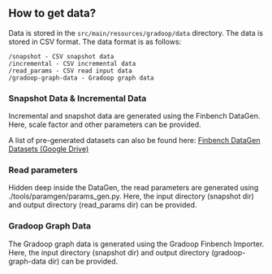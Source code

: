 ## How to get data?

Data is stored in the `src/main/resources/gradoop/data` directory. The data is stored in CSV format. The data format is as follows:

```
/snapshot - CSV snapshot data
/incremental - CSV incremental data
/read_params - CSV read input data
/gradoop-graph-data - Gradoop graph data
```

### Snapshot Data & Incremental Data

Incremental and snapshot data are generated using the Finbench DataGen.
Here, scale factor and other parameters can be provided.

A list of pre-generated datasets can also be found here: [Finbench DataGen Datasets (Google Drive)](https://drive.google.com/drive/folders/1NIAo4KptskBytbXoOqmF3Sto4hTX3JIH)

### Read parameters

Hidden deep inside the DataGen, the read parameters are generated using ./tools/paramgen/params_gen.py.
Here, the input directory (snapshot dir) and output directory (read_params dir) can be provided.

### Gradoop Graph Data

The Gradoop graph data is generated using the Gradoop Finbench Importer.
Here, the input directory (snapshot dir) and output directory (gradoop-graph-data dir) can be provided.